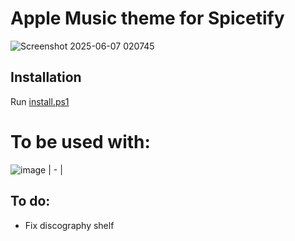 # Apple Music theme for Spicetify


![Screenshot 2025-06-07 020745](https://github.com/user-attachments/assets/bcecf0ad-1009-4288-9e48-7fa685ccefe5)



## Installation

  Run [install.ps1](https://github.com/thrway237/apple-music-spicetify/blob/main/install.ps1)


# To be used with:

![image](https://github.com/user-attachments/assets/82cd3960-9401-4cc5-9cab-e68590e3ef75)
| - |


## To do:

- Fix discography shelf
